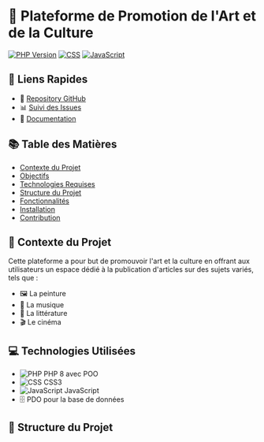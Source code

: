 # 🎨 Plateforme de Promotion de l'Art et de la Culture

[![PHP Version](https://img.shields.io/badge/PHP-80.6%25-777BB4.svg)](https://github.com/OumaymaBrd/Plateforme_categorie)
[![CSS](https://img.shields.io/badge/CSS-13.1%25-563D7C.svg)](https://github.com/OumaymaBrd/Plateforme_categorie)
[![JavaScript](https://img.shields.io/badge/JavaScript-1.1%25-F7DF1E.svg)](https://github.com/OumaymaBrd/Plateforme_categorie)

## 🔗 Liens Rapides
- 📁 [Repository GitHub](https://github.com/OumaymaBrd/Plateforme_categorie)
- 📊 [Suivi des Issues](https://github.com/OumaymaBrd/Plateforme_categorie/issues)
- 📝 [Documentation](https://github.com/OumaymaBrd/Plateforme_categorie/wiki)

## 📚 Table des Matières
- [Contexte du Projet](#contexte-du-projet)
- [Objectifs](#objectifs)
- [Technologies Requises](#technologies-requises)
- [Structure du Projet](#structure-du-projet)
- [Fonctionnalités](#fonctionnalités)
- [Installation](#installation)
- [Contribution](#contribution)

## 🌟 Contexte du Projet
Cette plateforme a pour but de promouvoir l'art et la culture en offrant aux utilisateurs un espace dédié à la publication d'articles sur des sujets variés, tels que :

- 🖼️ La peinture
- 🎵 La musique
- 📖 La littérature
- 🎬 Le cinéma

## 💻 Technologies Utilisées
- ![PHP](https://img.shields.io/badge/PHP-80.6%25-777BB4.svg) PHP 8 avec POO
- ![CSS](https://img.shields.io/badge/CSS-13.1%25-563D7C.svg) CSS3
- ![JavaScript](https://img.shields.io/badge/JavaScript-1.1%25-F7DF1E.svg) JavaScript
- 🗄️ PDO pour la base de données

## 📂 Structure du Projet